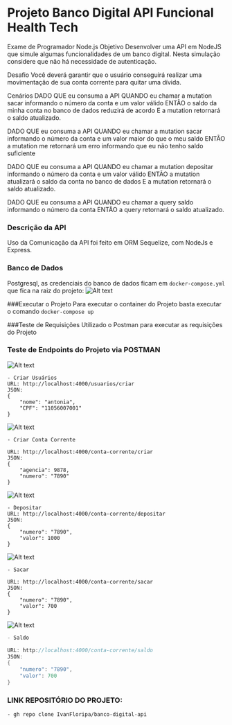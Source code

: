
# Projeto Banco Digital API Funcional Health Tech

Exame de Programador Node.js
Objetivo
Desenvolver uma API em NodeJS que simule algumas funcionalidades de um banco digital. Nesta simulação considere que não há necessidade de autenticação.

Desafio
Você deverá garantir que o usuário conseguirá realizar uma movimentação de sua conta corrente para quitar uma dívida.

Cenários
DADO QUE eu consuma a API
QUANDO eu chamar a mutation sacar informando o número da conta e um valor válido
ENTÃO o saldo da minha conta no banco de dados reduzirá de acordo
E a mutation retornará o saldo atualizado.

DADO QUE eu consuma a API
QUANDO eu chamar a mutation sacar informando o número da conta e um valor maior do que o meu saldo
ENTÃO a mutation me retornará um erro informando que eu não tenho saldo suficiente

DADO QUE eu consuma a API
QUANDO eu chamar a mutation depositar informando o número da conta e um valor válido
ENTÃO a mutation atualizará o saldo da conta no banco de dados
E a mutation retornará o saldo atualizado.

DADO QUE eu consuma a API
QUANDO eu chamar a query saldo informando o número da conta
ENTÃO a query retornará o saldo atualizado.

### Descrição da API 
Uso da Comunicação da API foi feito em ORM Sequelize, com NodeJs e Express.

### Banco de Dados
Postgresql, as credenciais do banco de dados ficam em <code>docker-compose.yml</code> que fica na raiz do projeto:
![Alt text](/../master/screenshots/config_banco.png?raw=true "Optional Title")

###Executar o Projeto
Para executar o container do Projeto basta executar o comando <code>docker-compose up</code>

###Teste de Requisições
Utilizado o Postman para executar as requisições do Projeto

### Teste de Endpoints do Projeto via POSTMAN

![Alt text](/../master/screenshots/criar-usuario.png?raw=true "Optional Title")
```
- Criar Usuários
URL: http://localhost:4000/usuarios/criar
JSON: 
{
    "nome": "antonia",
	"CPF": "11056007001"
}
```

![Alt text](/../master/screenshots/criar-conta-corrente.png?raw=true "Optional Title")
```
- Criar Conta Corrente

URL: http://localhost:4000/conta-corrente/criar
JSON: 
{
    "agencia": 9878,
	"numero": "7890"
}
```

![Alt text](/../master/screenshots/depositar.png?raw=true "Optional Title")
```
- Depositar
URL: http://localhost:4000/conta-corrente/depositar
JSON: 
{
	"numero": "7890",
    "valor": 1000
}
```

![Alt text](/../master/screenshots/sacar.png?raw=true "Optional Title")
```
- Sacar

URL: http://localhost:4000/conta-corrente/sacar
JSON: 
{
	"numero": "7890",
    "valor": 700
}
```
![Alt text](/../master/screenshots/saldo.png?raw=true "Optional Title")
```c#
- Saldo

URL: http://localhost:4000/conta-corrente/saldo
JSON: 
{
    "numero": "7890",
    "valor": 700
}
```

### LINK REPOSITÓRIO DO PROJETO:
```
- gh repo clone IvanFloripa/banco-digital-api
```